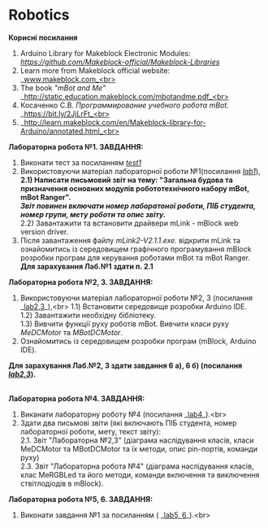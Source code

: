 # Robotics 
**Корисні посилання** <br>
1. Arduino Library for Makeblock Electronic Modules:<br>
_https://github.com/Makeblock-official/Makeblock-Libraries_
2. Learn more from Makeblock official website:<br>
 _www.makeblock.com_<br>
3. The book _"mBot and Me"_<br>
_http://static.education.makeblock.com/mbotandme.pdf_<br>
4. Косаченко С.В. _Программирование учебного робота mBot._<br>
_https://bit.ly/2JjLrFt_<br>
5. _http://learn.makeblock.com/en/Makeblock-library-for-Arduino/annotated.html_<br>

**Лабораторна робота №1. ЗАВДАННЯ:** <br>
1) Виконати тест за посиланням _[test1](https://forms.gle/NQk58Ak1iLmeTS4T8)_ <br>
2) Використовуючи  матеріал лабораторної роботи №1(посилання _[lab1](https://drive.google.com/file/d/1DDo4P__R5uvb4EN29T-SuzoJVTE9Js1A/view?usp=sharing)_),<br>
**2.1) Написати письмовий звіт на тему: "Загальна будова та призначення основних модулів робототехнічного набору mBot, mBot Ranger".<br> 
_Звіт повинен включати номер лаборатоної роботи,
ПІБ студента, номер групи, мету роботи та опис звіту._**<br>
2.2) Завантажити та встановити драйвери mLink - mBlock web version driver.<br>
3) Після завантаження файлу _mLink2-V2.1.1.exe._ відкрити mLink та ознайомитись із середовищем графічного програмування mBlock розробки програм для керування роботами mBot та mBot Ranger.<br>
**Для зарахування Лаб.№1 здати п. 2.1** <br>
   
**Лабораторна робота №2, 3. ЗАВДАННЯ:** <br>
1) Використовуючи  матеріал лабораторної роботи №2, 3 (посилання _[lab2,3](https://drive.google.com/file/d/16JDTfeRxaqooAJZqhvLk6I6eHCwg43YS/view?usp=sharing_)_),<br> 
1.1) Встановити середовище розробки Arduino IDE.<br> 
1.2) Завантажити необхідну бібліотеку.<br> 
1.3) Вивчити функції руху роботів mBot. Вивчити класи руху _MeDCMotor_ та _MBotDCMotor_. <br>  
2) Ознайомитись із середовищем розробки програм (mBlock, Arduino IDE).<br>
<!--3) Опрацювати главу 5 (ст. 18, 19) книги Косаченко С.В. _Программирование учебного робота mBot_ (посилання 
_https://bit.ly/2JjLrFt)._<br>-->
**Для зарахування Лаб.№2, 3 здати завдання 6 a), 6 б) (посилання _[lab2,3](https://drive.google.com/file/d/16JDTfeRxaqooAJZqhvLk6I6eHCwg43YS/view?usp=sharing_)_).** <br><br>


**Лабораторна робота №4. ЗАВДАННЯ:** <br>
1. Виканати лабораторну роботу №4 (посилання _[lab4](https://drive.google.com/file/d/1Cxinm3dHcHUfuPbBiLs7ly4BDCcXMeNf/view?usp=sharing_)_).<br>
2. Здати два письмові звіти (які включають ПІБ студента, номер лабораторної роботи, мету, текст звіту):<br>
2.1. Звіт "Лабораторна №2,3" (діаграма наслідування класів, класи MeDCMotor та MBotDCMotor та їх методи, опис pin-портів, команди руху)<br>
2.3. Звіт "Лабораторна робота №4" (діаграма наслідування класів, клас MeRGBLed та його методи, команди включення та виключення ствітлодіодів в mBlock).<br>

**Лабораторна робота №5, 6. ЗАВДАННЯ:** <br>
1. Виконати завдання №1 за посиланням ( _[lab5, 6](https://drive.google.com/file/d/1YntQXqChkDakt87SQ30O4zf9QyJ55AtL/view?usp=sharing_)_).<br>
   
   

